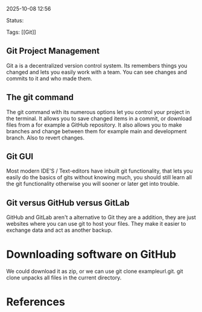2025-10-08 12:56

Status:

Tags: [[Git]]


## Git Project Management


Git a is a decentralized version control system. Its remembers things you changed and lets you easily work with a team. You can see changes and commits to it and who made them. 


## The git command

The git command with its numerous options let you control your project in the terminal. It allows you to save changed items in a commit, or download files from a for example a GitHub repository.
It also allows you to make branches and change between them for example main and development branch. Also to revert changes.


## Git GUI

Most modern IDE'S / Text-editors have inbuilt git functionality, that lets you easily do the basics of gits without knowing much, you should still learn all the git functionality otherwise you will sooner or later get into trouble. 

## Git versus GitHub versus GitLab


GitHub and GitLab aren't a alternative to Git they are a addition, they are just websites where you can use git to host your files.  They make it easier to exchange data and act as another backup.


# Downloading software on GitHub

We could download it as zip, or we can use git clone exampleurl.git.
git clone unpacks all files in the current directory.






















# References
